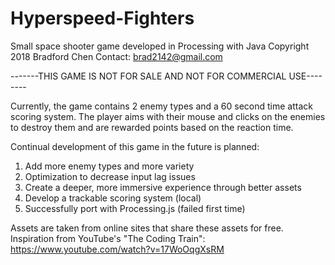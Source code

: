 # Hyperspeed-Fighters
Small space shooter game developed in Processing with Java
Copyright 2018 Bradford Chen
Contact: brad2142@gmail.com

-------THIS GAME IS NOT FOR SALE AND NOT FOR COMMERCIAL USE--------

Currently, the game contains 2 enemy types and a 60 second time attack
scoring system. The player aims with their mouse and clicks on the enemies
to destroy them and are rewarded points based on the reaction time.

Continual development of this game in the future is planned:
1) Add more enemy types and more variety
2) Optimization to decrease input lag issues
3) Create a deeper, more immersive experience through better assets
4) Develop a trackable scoring system (local)
5) Successfully port with Processing.js (failed first time)

Assets are taken from online sites that share these assets for free.
Inspiration from YouTube's "The Coding Train":
https://www.youtube.com/watch?v=17WoOqgXsRM
